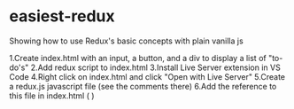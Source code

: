 # easiest-redux
Showing how to use Redux's basic concepts with plain vanilla js

1.Create index.html with an input, a button, and a div to display a list of "to-do's"
2.Add redux script to index.html
3.Install Live Server extension in VS Code
4.Right click on index.html and click "Open with Live Server"
5.Create a redux.js javascript file (see the comments there)
6.Add the reference to this file in index.html (<script src="redux.js"></script> )


